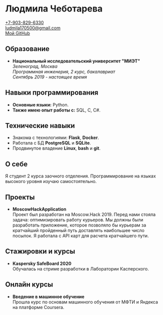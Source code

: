 # Людмила Чеботарева
<!--### [Версия в PDF](cv.pdf)-->
[+7-903-829-6330](tel:+79038296330)  
[ludmila170500@gmail.com](mailto:ludmila170500@gmail.com)  
[Мой GitHub](https://github.com/Artona17)
## Образование
 - **Национальный исследовательский университет "МИЭТ"**  
*Зеленоград, Москва  
Программная инженерия, 2 курс, бакалавриат  
Сентябрь 2019 - настоящее время*

## Навыки программирования
 - **Основные языки:** Python.
 - **Также имею опыт работы с:** SQL, C, C#.

## Технические навыки
 - Знакома с технологиями: **Flask**, **Docker**.
 - Работала с БД **PostgreSQL** и **SQLite**.
 - Продвинутое владение **Linux**, **bash** и **git**.

## О себе
Я студент 2 курса заочного отделения.
Программирование на языках высокого уровня изучаю самостоятельно.

## Проекты
 - **MoscowHackApplication**  
Проект был разработан на Moscow.Hack 2019. Перед нами стояла задача: оптимизировать работу курьеров. Мы должны были разработать приложение, которое позволяло бы курьерам за кратчайший пройденный путь доставлять наибольшее число посылок. Я работала с API карт для расчета кратчайшего пути. 
<!--**Используемые технологии:** Клиент был написан с использованием **Xamarin**.-->
<!--[Ссылка на репозиторий](https://github.com/SalavatD/MoscowHackApplication).-->

## Стажировки и курсы
 - **Kaspersky SafeBoard 2020**  
 Обучалась на стриме разработки в Лаборатории Касперского. 
<!--**Используемые технологии:** Для создания сервера использовался **ASP.NET Core**.-->

## Онлайн курсы
 - **Введение в машинное обучение**  
Прошла курс по основам машинного обучения от МФТИ и Яндекса на платформе Coursera.
